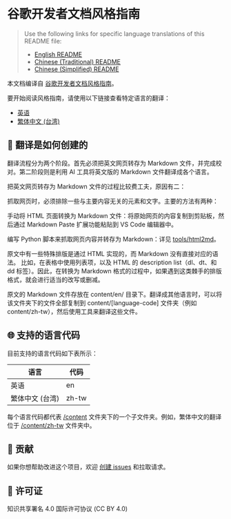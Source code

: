 # 谷歌开发者文档风格指南

> Use the following links for specific language translations of this README file:
>
> - [English README](README.md)
> - [Chinese (Traditional) README](README.zh-tw.md)
> - [Chinese (Simplified) README](README.zh-cn.md)

本文档编译自 [谷歌开发者文档风格指南](https://developers.google.com/style)。

要开始阅读风格指南，请使用以下链接查看特定语言的翻译：

- [英语](content/en/index.md)
- [繁体中文 (台湾)](content/zh-tw/index.md)

## 🤖 翻译是如何创建的

翻译流程分为两个阶段。首先必须把英文网页转存为 Markdown 文件，并完成校对。第二阶段则是利用 AI 工具将英文版的 Markdown 文件翻译成各个语言。

把英文网页转存为 Markdown 文件的过程比较费工夫，原因有二：

抓取网页时，必须排除一些与主要内容无关的元素和文字。主要的方法有两种：

手动将 HTML 页面转换为 Markdown 文件：将原始网页的内容复制到剪贴板，然后通过 Markdown Paste
 扩展功能粘贴到 VS Code 编辑器中。

编写 Python 脚本来抓取网页内容并转存为 Markdown：详见 [tools/html2md](tools/html2md)。

原文中有一些特殊排版是通过 HTML 实现的，而 Markdown 没有直接对应的语法。
比如，在表格中使用列表项，以及 HTML 的 description list（dl、dt、和 dd 标签）。因此，在转换为 Markdown 格式的过程中，如果遇到这类棘手的排版格式，就会进行适当的改写或删减。

原文的 Markdown 文件存放在 content/en/ 目录下。翻译成其他语言时，可以将该文件夹下的文件全部复制到 content/[language-code] 文件夹（例如 content/zh-tw），然后使用工具来翻译这些文件。

## 🌐 支持的语言代码

目前支持的语言代码如下表所示：

| 语言 | 代码 |
| ---------|------|
| 英语 | en |
| 繁体中文 (台湾) | zh-tw |

每个语言代码都代表 [/content](content) 文件夹下的一个子文件夹。例如，繁体中文的翻译位于 [/content/zh-tw](content/zh-tw/) 文件夹中。

## 🙌 贡献

如果你想帮助改进这个项目，欢迎 [创建 issues](https://github.com/tech-writing-lab/style-guide/issues) 和拉取请求。

## 📜 许可证

知识共享署名 4.0 国际许可协议 (CC BY 4.0)

